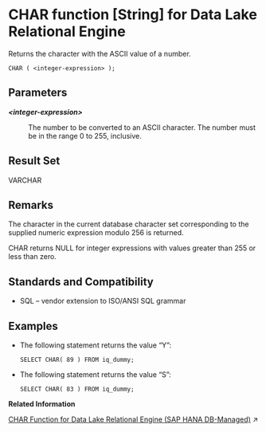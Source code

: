 <!-- loioa53b50f084f210159a74ba4e4e50f914 -->

# CHAR function \[String\] for Data Lake Relational Engine

Returns the character with the ASCII value of a number.



```
CHAR ( <integer-expression> );
```



<a name="loioa53b50f084f210159a74ba4e4e50f914__CHAR_parm1"/>

## Parameters


<dl>
<dt><b>

*<integer-expression\>*

</b></dt>
<dd>

The number to be converted to an ASCII character. The number must be in the range 0 to 255, inclusive.



</dd>
</dl>



<a name="loioa53b50f084f210159a74ba4e4e50f914__CHAR_returns1"/>

## Result Set

VARCHAR



<a name="loioa53b50f084f210159a74ba4e4e50f914__CHAR_remarks1"/>

## Remarks

The character in the current database character set corresponding to the supplied numeric expression modulo 256 is returned.

CHAR returns NULL for integer expressions with values greater than 255 or less than zero.



<a name="loioa53b50f084f210159a74ba4e4e50f914__CHAR_standards1"/>

## Standards and Compatibility

-   SQL – vendor extension to ISO/ANSI SQL grammar



<a name="loioa53b50f084f210159a74ba4e4e50f914__CHAR_examples1"/>

## Examples

-   The following statement returns the value “Y”:

    ```
    SELECT CHAR( 89 ) FROM iq_dummy;
    ```

-   The following statement returns the value “S”:

    ```
    SELECT CHAR( 83 ) FROM iq_dummy;
    ```


**Related Information**  


[CHAR Function for Data Lake Relational Engine (SAP HANA DB-Managed)](https://help.sap.com/viewer/a898e08b84f21015969fa437e89860c8/2024_3_QRC/en-US/6c2f4cf7004b4f2cace1afa4889a44d0.html "Returns the character with the ASCII value of a number.") :arrow_upper_right:

